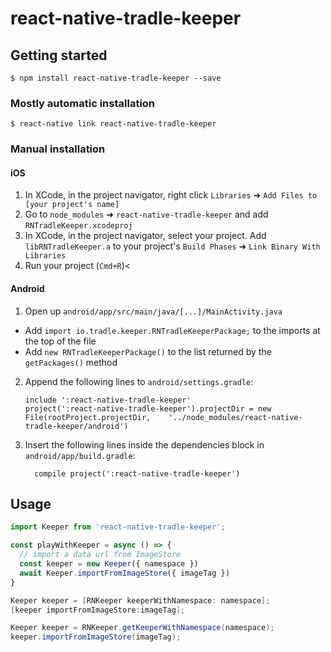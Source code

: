 
# react-native-tradle-keeper

## Getting started

`$ npm install react-native-tradle-keeper --save`

### Mostly automatic installation

`$ react-native link react-native-tradle-keeper`

### Manual installation

#### iOS

1. In XCode, in the project navigator, right click `Libraries` ➜ `Add Files to [your project's name]`
2. Go to `node_modules` ➜ `react-native-tradle-keeper` and add `RNTradleKeeper.xcodeproj`
3. In XCode, in the project navigator, select your project. Add `libRNTradleKeeper.a` to your project's `Build Phases` ➜ `Link Binary With Libraries`
4. Run your project (`Cmd+R`)<

#### Android

1. Open up `android/app/src/main/java/[...]/MainActivity.java`
  - Add `import io.tradle.keeper.RNTradleKeeperPackage;` to the imports at the top of the file
  - Add `new RNTradleKeeperPackage()` to the list returned by the `getPackages()` method
2. Append the following lines to `android/settings.gradle`:
  	```
  	include ':react-native-tradle-keeper'
  	project(':react-native-tradle-keeper').projectDir = new File(rootProject.projectDir, 	'../node_modules/react-native-tradle-keeper/android')
  	```
3. Insert the following lines inside the dependencies block in `android/app/build.gradle`:
  	```
      compile project(':react-native-tradle-keeper')
  	```


## Usage

```js
import Keeper from 'react-native-tradle-keeper';

const playWithKeeper = async () => {
  // import a data url from ImageStore
  const keeper = new Keeper({ namespace })
  await Keeper.importFromImageStore({ imageTag })
}
```

```objective-c
Keeper keeper = [RNKeeper keeperWithNamespace: namespace];
[keeper importFromImageStore:imageTag];
```

```java
Keeper keeper = RNKeeper.getKeeperWithNamespace(namespace);
keeper.importFromImageStore(imageTag);
```
